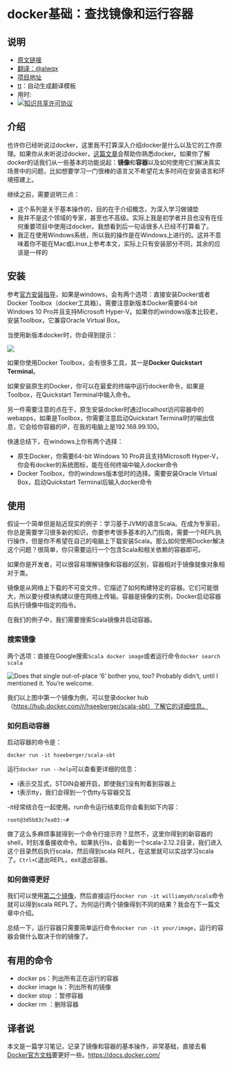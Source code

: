 # docker基础：查找镜像和运行容器

## 说明
- [原文链接](https://rskupnik.github.io/docker-series-1-image-and-container)
- [翻译：@alwqx](https://github.com/alwqx)
- [项目地址](https://github.com/alwqx/translate)
- [tt](https://github.com/alwqx/tt)：自动生成翻译模板
- 用时:
- <a rel="license" href="http://creativecommons.org/licenses/by-nc/4.0/"><img alt="知识共享许可协议" style="border-width:0" src="https://i.creativecommons.org/l/by-nc/4.0/80x15.png" /></a>

## 介绍
也许你已经听说过docker，这里我不打算深入介绍docker是什么以及它的工作原理。如果你从未听说过docker，[这篇文章](https://www.docker.com/what-docker)会帮助你熟悉docker。如果你了解docker的话我们从一些基本的功能说起：**镜像**和**容器**以及如何使用它们解决真实场景中的问题，比如想要学习一门很棒的语言又不希望花太多时间在安装语言和环境搭建上。

继续之前，需要说明三点：
- 这个系列是关于基本操作的，目的在于介绍概念，为深入学习做铺垫
- 我并不是这个领域的专家，甚至也不高级。实际上我是初学者并且也没有在任何重要项目中使用过docker。我想看到后一句话很多人已经不打算看了。
- 我正在使用Windows系统，所以我的操作是在Windows上进行的。这并不意味着你不能在Mac或Linux上参考本文，实际上只有安装部分不同，其余的应该是一样的

## 安装
参考[官方安装指导](https://docs.docker.com/engine/installation/)，如果是windows，会有两个选项：直接安装Docker或者Docker Toolbox（docker工具箱）。需要注意新版本Docker需要64-bit Windows 10 Pro并且支持Microsoft Hyper-V。如果你的windows版本比较老，安装Toolbox，它兼容Oracle Virtual Box。

当使用新版本docker时，你会得到提示：

![](https://rskupnik.github.io/public/images/docker_tray.png)

如果你使用Docker Toolbox，会有很多工具，其一是**Docker Quickstart Terminal**。

如果安装原生的Docker，你可以在最爱的终端中运行docker命令，如果是Toolbox，在Quickstart Terminal中输入命令。

另一件需要注意的点在于，原生安装docker时通过localhost访问容器中的webapps，如果是Toolbox，你需要注意启动Quickstart Terminal时的输出信息，它会给你容器的IP，在我的电脑上是192.168.99.100。

快速总结下，在windows上你有两个选择：
- 原生Docker，你需要64-bit Windows 10 Pro并且支持Microsoft Hyper-V，你会有docker的系统图标，能在任何终端中输入docker命令
- Docker Toolbox，你的windows版本低时的选择。需要安装Oracle Virtual Box，启动Quickstart Terminal后输入docker命令

## 使用
假设一个简单但是贴近现实的例子：学习基于JVM的语言Scala。在成为专家前，你总是需要学习很多新的知识，你要参考很多基本的入门指南，需要一个REPL执行操作，但是你不希望在自己的电脑上下载安装Scala。那么如何使用Docker解决这个问题？很简单，你只需要运行一个包含Scala和相关依赖的容器即可。

如果你是开发者，可以很容易理解镜像和容器的区别，容器相对于镜像就像对象相对于类。

镜像是从网络上下载的不可变文件，它描述了如何构建特定的容器。它们可能很大，所以要分模块构建以便在网络上传输。容器是镜像的实例，Docker启动容器后执行镜像中指定的指令。

在我们的例子中，我们需要搜索Scala镜像并启动容器。

### 搜索镜像
两个选项：直接在Google搜索`Scala docker image`或者运行命令`docker search scala`

![Does that single out-of-place ‘6’ bother you, too? Probably didn’t, until I mentioned it. You’re welcome.](https://rskupnik.github.io/public/images/docker_search.png)

我们以上图中第一个镜像为例，可以登录docker hub（https://hub.docker.com/r/hseeberger/scala-sbt）了解它的详细信息。

### 如何启动容器
启动容器的命令是：
```
docker run -it hseeberger/scala-sbt
```

运行`docker run --help`可以查看更详细的信息：
- i表示交互式，STDIN会被开启，即使我们没有附着到容器上
- t表示tty，我们会得到一个伪tty与容器交互

-it经常结合在一起使用。run命令运行结束后你会看到如下内容：
```
root@3d5b83c7ea03:~#
```

做了这么多麻烦事就得到一个命令行提示符？显然不，这里你得到的新容器的shell，时刻准备接收命令。如果执行ls，会看到一个scala-2.12.2目录，我们进入这个目录然后执行scala，然后得到scala REPL，在这里就可以实战学习scala了。`Ctrl+C`退出REPL，exit退出容器。

### 如何做得更好
我们可以使用[第二个镜像](https://hub.docker.com/r/williamyeh/scala/)，然后直接运行`docker run -it williamyeh/scala`命令就可以得到scala REPL了。为何运行两个镜像得到不同的结果？我会在下一篇文章中介绍。

总结一下，运行容器只需要简单运行命令`docker run -it your/image`，运行的容器会做什么取决于你的镜像了。

## 有用的命令
- docker ps：列出所有正在运行的容器
- docker image ls：列出所有的镜像
- docker stop <name>：暂停容器
- docker rm <name>：删除容器

## 译者说
本文是一篇学习笔记，记录了镜像和容器的基本操作，非常基础，直接去看[Docker官方文档](https://docs.docker.com/)要更好一些。https://docs.docker.com/